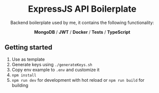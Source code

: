 <div align="center">

# ExpressJS API Boilerplate

Backend boilerplate used by me, it contains the following functionality:

**MongoDB** / **JWT** / **Docker** / **Tests** / **TypeScript**

</div>

## Getting started

1. Use as template
2. Generate keys using `./generateKeys.sh`
3. Copy env example to `.env` and customize it
4. `npm install`
5. `npm run dev` for development with hot reload or `npm run build` for building

